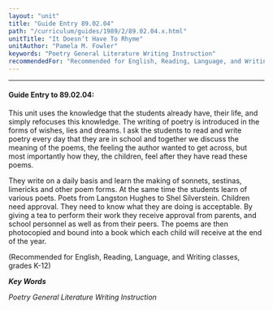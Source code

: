 ```yaml
---
layout: "unit"
title: "Guide Entry 89.02.04"
path: "/curriculum/guides/1989/2/89.02.04.x.html"
unitTitle: "It Doesn’t Have To Rhyme"
unitAuthor: "Pamela M. Fowler"
keywords: "Poetry General Literature Writing Instruction"
recommendedFor: "Recommended for English, Reading, Language, and Writing classes, grades K-12"
---
```

<body>
<hr/>
<h4>
Guide Entry to 89.02.04:
</h4>
This unit uses the knowledge that the students already have, their life, and simply refocuses this knowledge. The writing of poetry is introduced in the forms of wishes, lies and dreams. I ask the students to read and write poetry every day that they are in school and together we discuss the meaning of the poems, the feeling the author wanted to get across, but most importantly how they, the children, feel after they have read these poems.
<p>
They write on a daily basis and learn the making of sonnets, sestinas, limericks and other poem forms. At the same time the students learn of various poets. Poets from Langston Hughes to Shel Silverstein. Children need approval. They need to know what they are doing is acceptable. By giving a tea to perform their work they receive approval from parents, and school personnel as well as from their peers. The poems are then photocopied and bound into a book which each child will receive at the end of the year.
</p>
<p>
(Recommended for English, Reading, Language, and Writing classes, grades K-12)
</p>
<p>
<b>
<i>
Key Words
</i>
</b>
<br/>
</p>
<p>
<i>
Poetry General Literature Writing Instruction
</i>
</p>
</body>